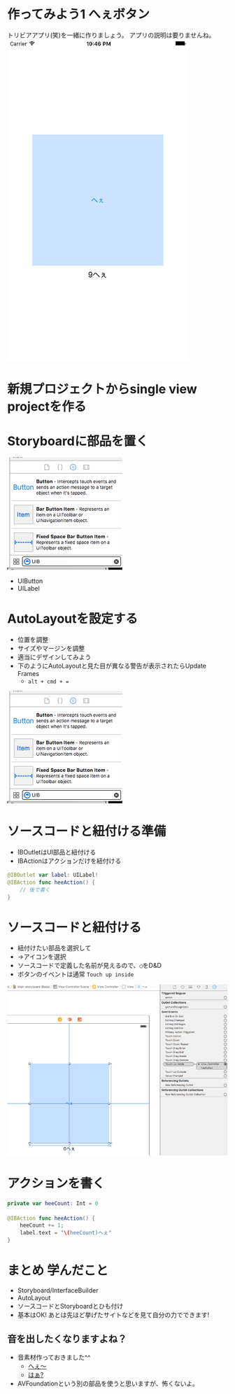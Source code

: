 # 作ってみよう1 へぇボタン

トリビアアプリ(笑)を一緒に作りましょう。
アプリの説明は要りませんね。
![](https://github.com/kaibadash/ios_tutorial/blob/master/img/hee.png?raw=true)

# 新規プロジェクトからsingle view projectを作る

# Storyboardに部品を置く
![](https://github.com/kaibadash/ios_tutorial/blob/master/img/add_button.png?raw=true)
- UIButton
- UILabel

# AutoLayoutを設定する
- 位置を調整
- サイズやマージンを調整
- 適当にデザインしてみよう
- 下のようにAutoLayoutと見た目が異なる警告が表示されたらUpdate Frames
  - `alt + cmd + =`

![](https://github.com/kaibadash/ios_tutorial/blob/master/img/add_button.png?raw=true)

# ソースコードと紐付ける準備
- IBOutletはUI部品と紐付ける
- IBActionはアクションだけを紐付ける

```Swift
@IBOutlet var label: UILabel!
@IBAction func heeAction() {
    // 後で書く
}
```

# ソースコードと紐付ける
- 紐付けたい部品を選択して
- →アイコンを選択
- ソースコードで定義した名前が見えるので、`◯`をD&D
- ボタンのイベントは通常 `Touch up inside`

![](https://github.com/kaibadash/ios_tutorial/blob/master/img/binding_ib.png?raw=true)

# アクションを書く

```swift
private var heeCount: Int = 0

@IBAction func heeAction() {
    heeCount += 1;
    label.text = "\(heeCount)へぇ"
}
```

# まとめ 学んだこと
- Storyboard/InterfaceBuilder
- AutoLayout
- ソースコードとStoryboardとひも付け
- 基本はOK! あとは先ほど挙げたサイトなどを見て自分の力でできます!

## 音を出したくなりますよね？
- 音素材作っておきました^^
  - [へぇ〜](https://github.com/kaibadash/ios_tutorial/blob/master/img/hee.wav)
  - [はぁ?](https://github.com/kaibadash/ios_tutorial/blob/master/img/haa.wav)
- AVFoundationという別の部品を使うと思いますが、怖くないよ。
